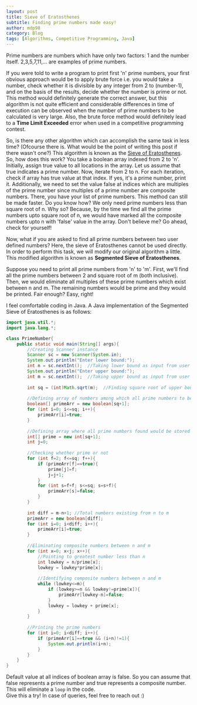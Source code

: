 ```yaml
---
layout: post
title: Sieve of Eratosthenes
subtitle: Finding prime numbers made easy!
author: mdp98
category: Blog
tags: [Algorithms, Competitive Programming, Java]
---
```


Prime numbers are numbers which have only two factors: 1 and the number itself. 2,3,5,7,11,... are examples of prime numbers.

If you were told to write a program to print first 'n' prime numbers, your first obvious approach would be to apply brute force i.e. you would take a number, check whether it is divisible by any integer from 2 to (number-1), and on the basis of the results, decide whether the number is prime or not. This method would definitely generate the correct answer, but this algorithm is not quite efficient and considerable differences in time of execution can be observed when the number of prime numbers to be calculated is very large. Also, the brute force method would definitely lead to a **Time Limit Exceeded** error when used in a competitive programming contest. 

So, is there any other algorithm which can accomplish the same task in less time? (Ofcourse there is. What would be the point of writing this post if there wasn't one?) This algorithm is known as the [Sieve of Eratosthenes](https://en.wikipedia.org/wiki/Sieve_of_Eratosthenes). So, how does this work? You take a boolean array indexed from 2 to 'n'. Initially, assign true value to all locations in the array. Let us assume that true indicates a prime number. Now, iterate from 2 to n. For each iteration, check if array has true value at that index. If yes, it's a prime number, print it. Additionally, we need to set the value false at indices which are multiples of the prime number since multiples of a prime number are composite numbers. There, you have your list of prime numbers. This method can still be made faster. Do you know how? We only need prime numbers less than square root of n. Why so? Because, by the time we find all the prime numbers upto square root of n, we would have marked all the composite numbers upto n with 'false' value in the array. Don't believe me? Go ahead, check for yourself!

Now, what if you are asked to find all prime numbers between two user defined numbers? Here, the sieve of Eratosthenes cannot be used directly. In order to perform this task, we will modify our original algorithm a little. This modified algorithm is known as **Segmented Sieve of Eratosthenes**. 

Suppose you need to print all prime numbers from 'n' to 'm'. First, we'll find all the prime numbers between 2 and square root of m (both inclusive). Then, we would eliminate all multiples of these prime numbers which exist between n and m. The remaining numbers would be prime and they would be printed. Fair enough? Easy, right!

I feel comfortable coding in Java. A Java implementation of the Segmented Sieve of Eratosthenes is as follows:

```java
import java.util.*;
import java.lang.*;

class PrimeNumber{
    public static void main(String[] args){
        //Creating Scanner instance
        Scanner sc = new Scanner(System.in);
        System.out.println("Enter lower bound:");
        int n = sc.nextInt();  //Taking lower bound as input from user
        System.out.println("Enter upper bound:");
        int m = sc.nextInt();  //Taking upper bound as input from user
        
        int sq = (int)Math.sqrt(m);  //Finding square root of upper bound
        
        //Defining array of numbers among which all prime numbers to be checked exist.
        boolean[] primeArr = new boolean[sq+1];
        for (int i=0; i<=sq; i++){
            primeArr[i]=true;
        }
        
        //Defining array where all prime numbers found would be stored
        int[] prime = new int[sq+1];
        int j=0;
        
        //Checking whether prime or not
        for (int f=2; f<=sq; f++){
            if (primeArr[f]==true){
                prime[j]=f;
                j=j+1;
            }
            for (int s=f+f; s<=sq; s=s+f){
                primeArr[s]=false;
            }
        }
        
        int diff = m-n+1; //Total numbers existing from n to m
        primeArr = new boolean[diff];
        for (int i=0; i<diff; i++){
            primeArr[i]=true;
        }
        
        //Eliminating composite numbers between n and m
        for (int x=0; x<j; x++){
            //Pointing to greatest number less than n
            int lowkey = n/prime[x];
            lowkey = lowkey*prime[x];
            
            //Identifying composite numbers between n and m
            while (lowkey<=m){
                if (lowkey>=n && lowkey!=prime[x]){
                    primeArr[lowkey-n]=false;
                }
                lowkey = lowkey + prime[x];
            }
        }
        
        //Printing the prime numbers
        for (int i=0; i<diff; i++){
            if (primeArr[i]==true && (i+n)!=1){
                System.out.println(i+n);
            }
        }
    }
}
```
Default value at all indices of boolean array is false. So you can assume that false represents a
prime number and true represents a composite number. This will eliminate a `loop` in the code.  
Give this a try!
In case of queries, feel free to reach out :)
